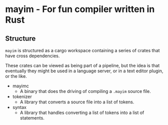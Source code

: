 # mayim - For fun compiler written in Rust

## Structure
`mayim` is structured as a cargo workspace containing a series of crates that have cross dependencies.

These crates can be viewed as being part of a pipeline, but the idea is that eventually they might be 
used in a language server, or in a text editor plugin, or the like.

* mayimc
  - A binary that does the driving of compiling a `.mayim` source file.
* tokenizer
  - A library that converts a source file into a list of tokens.
* syntax
  - A library that handles converting a list of tokens into a list of statements.
